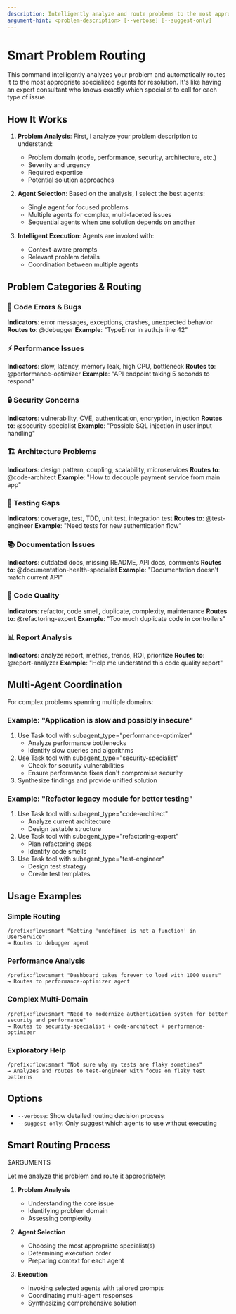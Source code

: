```yaml
---
description: Intelligently analyze and route problems to the most appropriate specialized agents
argument-hint: <problem-description> [--verbose] [--suggest-only]
---
```


# Smart Problem Routing

This command intelligently analyzes your problem and automatically routes it to the most appropriate specialized agents for resolution. It's like having an expert consultant who knows exactly which specialist to call for each type of issue.

## How It Works

1. **Problem Analysis**: First, I analyze your problem description to understand:
   - Problem domain (code, performance, security, architecture, etc.)
   - Severity and urgency
   - Required expertise
   - Potential solution approaches

2. **Agent Selection**: Based on the analysis, I select the best agents:
   - Single agent for focused problems
   - Multiple agents for complex, multi-faceted issues
   - Sequential agents when one solution depends on another

3. **Intelligent Execution**: Agents are invoked with:
   - Context-aware prompts
   - Relevant problem details
   - Coordination between multiple agents

## Problem Categories & Routing

### 🐛 Code Errors & Bugs
**Indicators**: error messages, exceptions, crashes, unexpected behavior
**Routes to**: @debugger
**Example**: "TypeError in auth.js line 42"

### ⚡ Performance Issues
**Indicators**: slow, latency, memory leak, high CPU, bottleneck
**Routes to**: @performance-optimizer
**Example**: "API endpoint taking 5 seconds to respond"

### 🔒 Security Concerns
**Indicators**: vulnerability, CVE, authentication, encryption, injection
**Routes to**: @security-specialist
**Example**: "Possible SQL injection in user input handling"

### 🏗️ Architecture Problems
**Indicators**: design pattern, coupling, scalability, microservices
**Routes to**: @code-architect
**Example**: "How to decouple payment service from main app"

### 🧪 Testing Gaps
**Indicators**: coverage, test, TDD, unit test, integration test
**Routes to**: @test-engineer
**Example**: "Need tests for new authentication flow"

### 📚 Documentation Issues
**Indicators**: outdated docs, missing README, API docs, comments
**Routes to**: @documentation-health-specialist
**Example**: "Documentation doesn't match current API"

### 🔧 Code Quality
**Indicators**: refactor, code smell, duplicate, complexity, maintenance
**Routes to**: @refactoring-expert
**Example**: "Too much duplicate code in controllers"

### 📊 Report Analysis
**Indicators**: analyze report, metrics, trends, ROI, prioritize
**Routes to**: @report-analyzer
**Example**: "Help me understand this code quality report"

## Multi-Agent Coordination

For complex problems spanning multiple domains:

### Example: "Application is slow and possibly insecure"
1. Use Task tool with subagent_type="performance-optimizer"
   - Analyze performance bottlenecks
   - Identify slow queries and algorithms
2. Use Task tool with subagent_type="security-specialist"
   - Check for security vulnerabilities
   - Ensure performance fixes don't compromise security
3. Synthesize findings and provide unified solution

### Example: "Refactor legacy module for better testing"
1. Use Task tool with subagent_type="code-architect"
   - Analyze current architecture
   - Design testable structure
2. Use Task tool with subagent_type="refactoring-expert"
   - Plan refactoring steps
   - Identify code smells
3. Use Task tool with subagent_type="test-engineer"
   - Design test strategy
   - Create test templates

## Usage Examples

### Simple Routing
```
/prefix:flow:smart "Getting 'undefined is not a function' in UserService"
→ Routes to debugger agent
```

### Performance Analysis
```
/prefix:flow:smart "Dashboard takes forever to load with 1000 users"
→ Routes to performance-optimizer agent
```

### Complex Multi-Domain
```
/prefix:flow:smart "Need to modernize authentication system for better security and performance"
→ Routes to security-specialist + code-architect + performance-optimizer
```

### Exploratory Help
```
/prefix:flow:smart "Not sure why my tests are flaky sometimes"
→ Analyzes and routes to test-engineer with focus on flaky test patterns
```

## Options

- `--verbose`: Show detailed routing decision process
- `--suggest-only`: Only suggest which agents to use without executing

## Smart Routing Process

$ARGUMENTS

Let me analyze this problem and route it appropriately:

1. **Problem Analysis**
   - Understanding the core issue
   - Identifying problem domain
   - Assessing complexity

2. **Agent Selection**
   - Choosing the most appropriate specialist(s)
   - Determining execution order
   - Preparing context for each agent

3. **Execution**
   - Invoking selected agents with tailored prompts
   - Coordinating multi-agent responses
   - Synthesizing comprehensive solution